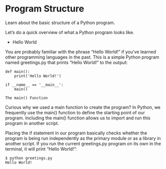 # Program Structure

Learn about the basic structure of a Python program.

Let’s do a quick overview of what a Python program looks like.
* Hello World

You are probably familiar with the phrase “Hello World!” if you’ve learned other programming languages in the past. This is a simple Python program named greetings.py that prints “Hello World!” to the output:

```
def main():
    print('Hello World!')
 
if __name__ == '__main__':
    main()

The main() Function
```
Curious why we used a main function to create the program? In Python, we frequently use the main() function to define the starting point of our program. Including the main() function allows us to import and run this program in another script.

Placing the if statement in our program basically checks whether the program is being run independently as the primary module or as a library in another script. If you run the current greetings.py program on its own in the terminal, it will print “Hello World!”:
````
$ python greetings.py
Hello World! 
````
